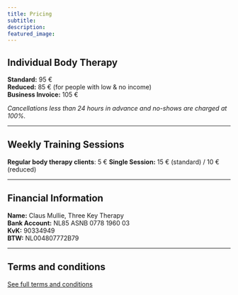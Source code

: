 ```yaml
---
title: Pricing
subtitle: 
description:
featured_image: 
---
```


## Individual Body Therapy

**Standard:** 95 €  
**Reduced:** 85 € (for people with low & no income)  
**Business Invoice:** 105 €
 
*Cancellations less than 24 hours in advance and no-shows are charged at 100%.*  

---

## Weekly Training Sessions

**Regular body therapy clients**: 5 €
**Single Session:** 15 € (standard) / 10 € (reduced)  

---

## Financial Information

**Name:** Claus Mullie, Three Key Therapy  
**Bank Account:** NL85 ASNB 0778 1960 03  
**KvK:** 90334949  
**BTW:** NL004807772B79  

---

## Terms and conditions

[See full terms and conditions](../terms-and-conditions)
